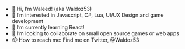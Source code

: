- 👋 Hi, I’m Waleed! (aka Waldoz53)
- 👀 I’m interested in Javascript, C#, Lua, UI/UX Design and game development
- 🌱 I’m currently learning React!
- 💞️ I’m looking to collaborate on small open source games or web apps
- 📫 How to reach me: Find me on Twitter, @Waldoz53

<!---
Waldoz53/Waldoz53 is a ✨ special ✨ repository because its `README.md` (this file) appears on your GitHub profile.
You can click the Preview link to take a look at your changes.
--->

